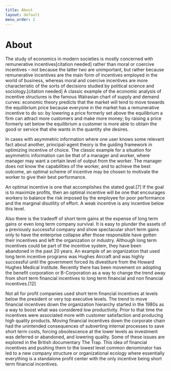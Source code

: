 ```yaml
---
title: About
layout: default
menu_order: 2
---
```


# About

The study of economics in modern societies is mostly concerned with remunerative incentives[citation needed] rather than moral or coercive incentives – not because the latter two are unimportant, but rather because remunerative incentives are the main form of incentives employed in the world of business, whereas moral and coercive incentives are more characteristic of the sorts of decisions studied by political science and sociology.[citation needed] A classic example of the economic analysis of incentive structures is the famous Walrasian chart of supply and demand curves: economic theory predicts that the market will tend to move towards the equilibrium price because everyone in the market has a remunerative incentive to do so: by lowering a price formerly set above the equilibrium a firm can attract more customers and make more money; by raising a price formerly set below the equilibrium a customer is more able to obtain the good or service that she wants in the quantity she desires.

In cases with asymmetric information where one user knows some relevant fact about another, principal-agent theory is the guiding framework in optimizing incentive of choice. The classic example for a situation for asymmetric information can be that of a manager and worker, where manager may want a certain level of output from the worker. The manager does not know the capabilities of the worker, and to achieve the best outcome, an optimal scheme of incentive may be chosen to motivate the worker to give their best performance.

An optimal incentive is one that accomplishes the stated goal.[7] If the goal is to maximize profits, then an optimal incentive will be one that encourages workers to balance the risk imposed by the employee for poor performance and the marginal disutility of effort. A weak incentive is any incentive below this level.

Also there is the tradeoff of short term gains at the expense of long term gains or even long term company survival. It is easy to plunder the assets of a previously successful company and show spectacular short term gains only to have the enterprise collapse after those responsible have gotten their incentives and left the organization or industry. Although long term incentives could be part of the incentive system, they have been abandoned in the past 20 years. An example of an organization that used long term incentive programs was Hughes Aircraft and was highly successful until the government forced its divestiture from the Howard Hughes Medical Institute. Recently there has been movement on adopting the benefit corporation or B-Corporation as a way to change the trend away from short term financial incentives to long term financial and non financial incentives.[12]

Not all for profit companies used short term financial incentives at levels below the president or very top executive levels. The trend to move financial incentives down the organization hierarchy started in the 1980s as a way to boost what was considered low productivity. Prior to that time the incentives were associated more with customer satisfaction and producing high quality products. Moving financial incentives down the corporate chain had the unintended consequences of subverting internal processes to save short term costs, forcing obsolescence at the lower levels as investment was deferred or abandoned, and lowering quality. Some of these issues are explored in the British documentary The Trap. This idea of financial incentives and pushing them to the lowest level common denominator has led to a new company structure or organizational ecology where essentially everything is a standalone profit center with the only incentive being short term financial incentives.